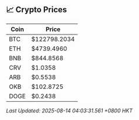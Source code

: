 ## 📈 Crypto Prices

| Coin | Price |
| ---- | ----- |
| BTC | $122798.2034 |
| ETH | $4739.4960 |
| BNB | $844.8568 |
| CRV | $1.0358 |
| ARB | $0.5538 |
| OKB | $102.8725 |
| DOGE | $0.2438 |

_Last Updated: 2025-08-14 04:03:31.561 +0800 HKT_